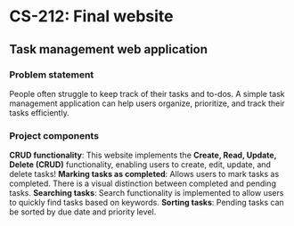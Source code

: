# CS-212: Final website
## Task management web application

### Problem statement
People often struggle to keep track of their tasks and to-dos. A simple task management application can help users organize, prioritize, and track their tasks efficiently.

### Project components
**CRUD functionality**: This website implements the **Create, Read, Update, Delete (CRUD)** functionality, enabling users to create, edit, update, and delete tasks!
**Marking tasks as completed**: Allows users to mark tasks as completed. There is a visual distinction between completed and pending tasks.
**Searching tasks**: Search functionality is implemented to allow users to quickly find tasks based on keywords.
**Sorting tasks**: Pending tasks can be sorted by due date and priority level.
